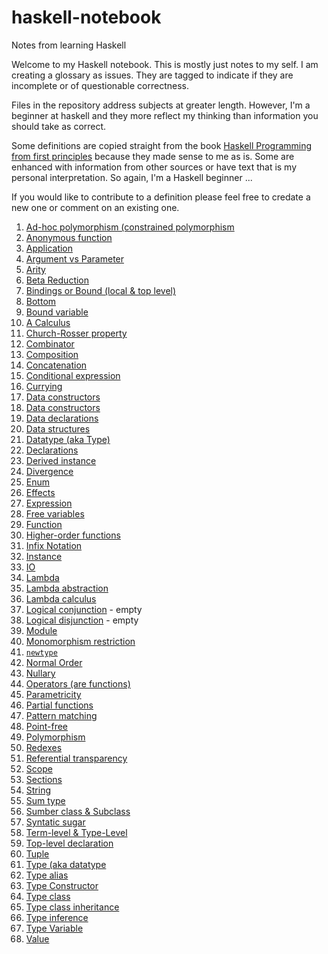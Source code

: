 # haskell-notebook
Notes from learning Haskell

Welcome to my Haskell notebook. This is mostly just notes to my self. I am creating a glossary as issues. They are tagged to indicate if they are incomplete or of questionable correctness. 

Files in the repository address subjects at greater length. However, I'm a beginner at haskell and they more reflect my thinking than information you should take as correct.

Some definitions are copied straight from the book [Haskell Programming from first principles](https://haskellbook.com/) because they made sense to me as is. Some are enhanced with information from other sources or have text that is my personal interpretation. So again, I'm a Haskell beginner ... 

If you would like to contribute to a definition please feel free to credate a new one or comment on an existing one.


1. [Ad-hoc polymorphism (constrained polymorphism](https://github.com/klequis/haskell-notebook/issues/43)
2. [Anonymous function](https://github.com/klequis/haskell-notebook/issues/60)
3. [Application](https://github.com/klequis/haskell-notebook/issues/1)
4. [Argument vs Parameter](https://github.com/klequis/haskell-notebook/issues/30)
5. [Arity](https://github.com/klequis/haskell-notebook/issues/2)
6. [Beta Reduction](https://github.com/klequis/haskell-notebook/issues/3)
7. [Bindings or Bound (local & top level)](https://github.com/klequis/haskell-notebook/issues/4)
8. [Bottom](https://github.com/klequis/haskell-notebook/issues/63)
9. [Bound variable](https://github.com/klequis/haskell-notebook/issues/5)
10. [A Calculus](https://github.com/klequis/haskell-notebook/issues/6)
11. [Church-Rosser property](https://github.com/klequis/haskell-notebook/issues/7)
12. [Combinator](https://github.com/klequis/haskell-notebook/issues/8)
13. [Composition](https://github.com/klequis/haskell-notebook/issues/65)
14. [Concatenation](https://github.com/klequis/haskell-notebook/issues/36)
15. [Conditional expression](https://github.com/klequis/haskell-notebook/issues/73)
16. [Currying](https://github.com/klequis/haskell-notebook/issues/61)
17. [Data constructors](https://github.com/klequis/haskell-notebook/issues/38)
18. [Data constructors](https://github.com/klequis/haskell-notebook/issues/9)
19. [Data declarations](https://github.com/klequis/haskell-notebook/issues/10)
20. [Data structures](https://github.com/klequis/haskell-notebook/issues/40)
21. [Datatype (aka Type)](https://github.com/klequis/haskell-notebook/issues/25)
22. [Declarations](https://github.com/klequis/haskell-notebook/issues/11)
23. [Derived instance](https://github.com/klequis/haskell-notebook/issues/29)
24. [Divergence](https://github.com/klequis/haskell-notebook/issues/12)
25. [Enum](https://github.com/klequis/haskell-notebook/issues/51)
26. [Effects](https://github.com/klequis/haskell-notebook/issues/46)
27. [Expression](https://github.com/klequis/haskell-notebook/issues/31)
28. [Free variables](https://github.com/klequis/haskell-notebook/issues/13)
29. [Function](https://github.com/klequis/haskell-notebook/issues/14)
30. [Higher-order functions](https://github.com/klequis/haskell-notebook/issues/64)
31. [Infix Notation](https://github.com/klequis/haskell-notebook/issues/15)
32. [Instance](https://github.com/klequis/haskell-notebook/issues/48)
33. [IO](https://github.com/klequis/haskell-notebook/issues/47)
34. [Lambda](https://github.com/klequis/haskell-notebook/issues/16)
35. [Lambda abstraction](https://github.com/klequis/haskell-notebook/issues/17)
36. [Lambda calculus](https://github.com/klequis/haskell-notebook/issues/18)
37. [Logical conjunction](https://github.com/klequis/haskell-notebook/issues/55) - empty
38. [Logical disjunction](https://github.com/klequis/haskell-notebook/issues/54) - empty
39. [Module](https://github.com/klequis/haskell-notebook/issues/44)
40. [Monomorphism restriction](https://github.com/klequis/haskell-notebook/issues/58)
41. [`newtype`](https://github.com/klequis/haskell-notebook/issues/57)
42. [Normal Order](https://github.com/klequis/haskell-notebook/issues/19)
43. [Nullary](https://github.com/klequis/haskell-notebook/issues/50)
44. [Operators (are functions)](https://github.com/klequis/haskell-notebook/issues/20)
45. [Parametricity](https://github.com/klequis/haskell-notebook/issues/42)
46. [Partial functions](https://github.com/klequis/haskell-notebook/issues/21)
47. [Pattern matching](https://github.com/klequis/haskell-notebook/issues/62)
48. [Point-free](https://github.com/klequis/haskell-notebook/issues/66)
49. [Polymorphism](https://github.com/klequis/haskell-notebook/issues/22)
50. [Redexes](https://github.com/klequis/haskell-notebook/issues/23)
51. [Referential transparency](https://github.com/klequis/haskell-notebook/issues/69)
52. [Scope](https://github.com/klequis/haskell-notebook/issues/37)
53. [Sections](https://github.com/klequis/haskell-notebook/issues/70)
54. [String](https://github.com/klequis/haskell-notebook/issues/34)
55. [Sum type](https://github.com/klequis/haskell-notebook/issues/53)
56. [Sumber class & Subclass](https://github.com/klequis/haskell-notebook/issues/52)
57. [Syntatic sugar](https://github.com/klequis/haskell-notebook/issues/33)
58. [Term-level & Type-Level](https://github.com/klequis/haskell-notebook/issues/56)
59. [Top-level declaration](https://github.com/klequis/haskell-notebook/issues/24)
60. [Tuple](https://github.com/klequis/haskell-notebook/issues/39)
61. [Type (aka datatype](https://github.com/klequis/haskell-notebook/issues/35)
62. [Type alias](https://github.com/klequis/haskell-notebook/issues/26)
63. [Type Constructor](https://github.com/klequis/haskell-notebook/issues/28)
64. [Type class](https://github.com/klequis/haskell-notebook/issues/27)
65. [Type class inheritance](https://github.com/klequis/haskell-notebook/issues/45)
66. [Type inference](https://github.com/klequis/haskell-notebook/issues/41)
67. [Type Variable](https://github.com/klequis/haskell-notebook/issues/29)
68. [Value](https://github.com/klequis/haskell-notebook/issues/32)
